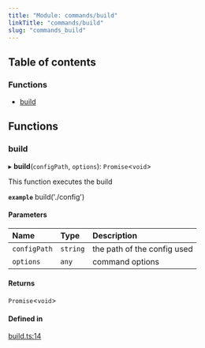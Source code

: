 ```yaml
---
title: "Module: commands/build"
linkTitle: "commands/build"
slug: "commands_build"
---
```


## Table of contents

### Functions

- [build](commands_build.md#build)

## Functions

### build

▸ **build**(`configPath`, `options`): `Promise`<`void`\>

This function executes the build

**`example`**
    build('./config')

#### Parameters

| Name | Type | Description |
| :------ | :------ | :------ |
| `configPath` | `string` | the path of the config used |
| `options` | `any` | command options |

#### Returns

`Promise`<`void`\>

#### Defined in

[build.ts:14](https://github.com/DooomiT/ros2-cli/blob/51a034e/src/commands/build.ts#L14)
